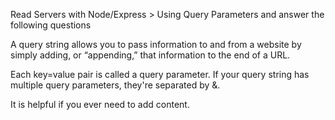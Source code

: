 Read Servers with Node/Express > Using Query Parameters and answer the following questions
<!-- What is the purpose of a Query String? -->

A query string allows you to pass information to and from a website by simply adding, or “appending,” that information to the end of a URL.

<!-- What is the format of a query parameter? How does it start? How do you distinguish between one parameter and the next? -->

Each key=value pair is called a query parameter. If your query string has multiple query parameters, they're separated by &.


<!-- When do you think Query parameters would be helpful when writing your server? -->

It is helpful if you ever need to add content.